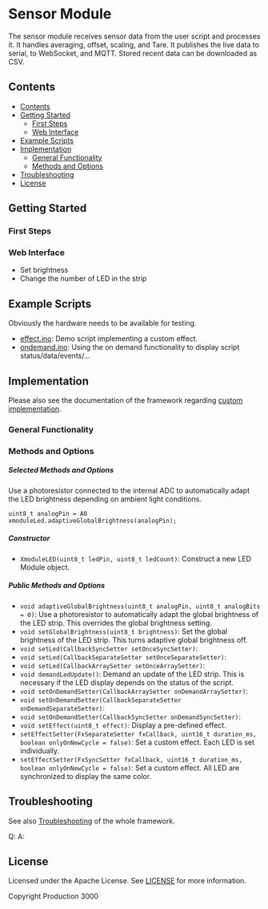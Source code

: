 # Sensor Module

The sensor module receives sensor data from the user script and processes it. It handles averaging, offset, scaling, and Tare. It publishes the live data to serial, to WebSocket, and MQTT. Stored recent data can be downloaded as CSV.

## <a name='Contents'></a>Contents

<!-- vscode-markdown-toc -->
* [Contents](#Contents)
* [Getting Started](#GettingStarted)
	* [First Steps](#FirstSteps)
	* [Web Interface](#WebInterface)
* [Example Scripts](#ExampleScripts)
* [Implementation](#Implementation)
	* [General Functionality](#GeneralFunctionality)
	* [Methods and Options](#MethodsandOptions)
* [Troubleshooting](#Troubleshooting)
* [License](#License)

<!-- vscode-markdown-toc-config
	numbering=false
	autoSave=true
	/vscode-markdown-toc-config -->
<!-- /vscode-markdown-toc -->

## <a name='GettingStarted'></a>Getting Started



### <a name='FirstSteps'></a>First Steps



### <a name='WebInterface'></a>Web Interface

 *  Set brightness
 * 	Change the number of LED in the strip 


## <a name='ExampleScripts'></a>Example Scripts

Obviously the hardware needs to be available for testing.

 *  [effect.ino](/examples/led/effect/effect.ino): Demo script implementing a custom effect.
 *  [ondemand.ino](/examples/led/ondemand/ondemand.ino): Using the on demand functionality to display script status/data/events/...

## <a name='Implementation'></a>Implementation

Please also see the documentation of the framework regarding [custom implementation](/README.md#custom-implementation).

### <a name='GeneralFunctionality'></a>General Functionality



### <a name='MethodsandOptions'></a>Methods and Options

##### Selected Methods and Options

Use a photoresistor connected to the internal ADC to automatically adapt the LED brightness depending on ambient light conditions.

    uint8_t analogPin = A0
    xmoduleLed.adaptiveGlobalBrightness(analogPin);

##### Constructor

 *  `XmoduleLED(uint8_t ledPin, uint8_t ledCount)`: Construct a new LED Module object. 

##### Public Methods and Options

 *  `void adaptiveGlobalBrightness(uint8_t analogPin, uint8_t analogBits = 0)`: Use a photoresistor to automatically adapt the global brightness of the LED strip. This overrides the global brightness setting.
 *  `void setGlobalBrightness(uint8_t brightness)`: Set the global brightness of the LED strip. This turns adaptive global brightness off.
 *  `void setLed(CallbackSyncSetter setOnceSyncSetter)`:
 *  `void setLed(CallbackSeparateSetter setOnceSeparateSetter)`:
 *  `void setLed(CallbackArraySetter setOnceArraySetter)`:
 *  `void demandLedUpdate()`: Demand an update of the LED strip. This is necessary if the LED display depends on the status of the script.
 *  `void setOnDemandSetter(CallbackArraySetter onDemandArraySetter)`:
 *  `void setOnDemandSetter(CallbackSeparateSetter onDemandSeparateSetter)`:
 *  `void setOnDemandSetter(CallbackSyncSetter onDemandSyncSetter)`:
 *  `void setEffect(uint8_t effect)`: Display a pre-defined effect.
 *  `setEffectSetter(FxSeparateSetter fxCallback, uint16_t duration_ms, boolean onlyOnNewCycle = false)`: Set a custom effect. Each LED is set individually.
 *  `setEffectSetter(FxSyncSetter fxCallback, uint16_t duration_ms, boolean onlyOnNewCycle = false)`: Set a custom effect. All LED are synchronized to display the same color.


## <a name='Troubleshooting'></a>Troubleshooting

See also [Troubleshooting](/README.md#troubleshooting) of the whole framework.

Q: 
A: 


## <a name='License'></a>License

Licensed under the Apache License. See [LICENSE](/LICENSE) for more information.

Copyright Production 3000
